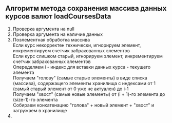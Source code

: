 ## Алгоритм метода сохранения массива данных курсов валют loadCoursesData

1. Проверка аргумента на null
2. Проверка аргумента на наличие данных
3. Поэлементная обработка массива <br>Если курс некорректен технически, игнорируем элемент, инкрементируем счетчик
   забракованных элементов <br>Если курс слишком старый, игнорируем элемент, инкрементируем счетчик забракованных
   элементов <br>Опеределяем i - индекс для вставки данных курса - текущего элемента <br>Получаем "голову" (самые старые
   элементы) в виде списка (массива), содержащего элементы хранилища с индексами от 1 (самый старый элемент от 0 уже не
   актуален) до i-1 <br>Получаем "хвост" (самые новые элементы) от (i + 1)-го элемента до (size-1)-го элемента<br>
   Собираем конкатенацию "голова" + новый элемент + "хвост" и загружаем в хранилище
5. 